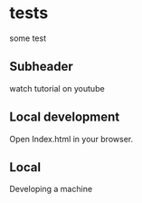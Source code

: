 # tests

some test

## Subheader

watch tutorial on youtube

## Local development

Open Index.html in your browser.

## Local

Developing a machine